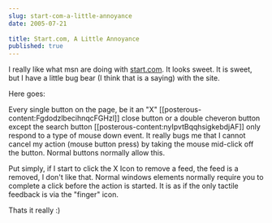 ```yaml
---
slug: start-com-a-little-annoyance
date: 2005-07-21
 
title: Start.com, A Little Annoyance
published: true
---
```

I really like what msn are doing with <a href="http://www.start.com/myw3b" rel="tag">start.com</a>. It looks sweet. It is sweet, but I have a little bug bear (I think that is a saying) with the site.<p />Here goes:<p />Every single button on the page, be it an "X" [[posterous-content:FgdodzlbecihnqcFGHzl]] close button or a double cheveron button except the search button [[posterous-content:nyIpvtBqqhsigkebdjAF]] only respond to a type of mouse down event. It really bugs me that I cannot cancel my action (mouse button press) by taking the mouse mid-click off the button. Normal buttons normally allow this.<p />Put simply, if I start to click the X Icon to remove a feed, the feed is a removed, I don't like that. Normal windows elements normally require you to complete a click before the action is started. It is as if the only tactile feedback is via the "finger" icon.<p />Thats it really :)

